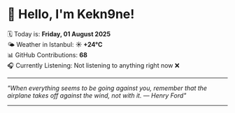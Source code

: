 # 👋 Hello, I'm Kekn9ne!

🗓️ Today is: **Friday, 01 August 2025**  
🌤️ Weather in Istanbul: **☀️   +24°C**  
📊 GitHub Contributions: **68**  
🎧 Currently Listening: Not listening to anything right now ❌

---

_"When everything seems to be going against you, remember that the airplane takes off against the wind, not with it.  — *Henry Ford*"_

---
